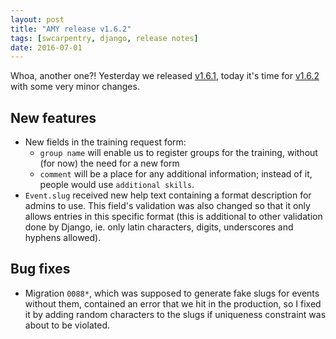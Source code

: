 ```yaml
---
layout: post
title: "AMY release v1.6.2"
tags: [swcarpentry, django, release notes]
date: 2016-07-01
---
```


Whoa, another one?! Yesterday we released [v1.6.1][], today it's time for
[v1.6.2][] with some very minor changes.

## New features

* New fields in the training request form:
    * `group name` will enable us to register groups for the training, without
      (for now) the need for a new form
    * `comment` will be a place for any additional information; instead of it,
      people would use `additional skills`.
* `Event.slug` received new help text containing a format description for
  admins to use.  This field's validation was also changed so that it only
  allows entries in this specific format (this is additional to other
  validation done by Django, ie. only latin characters, digits, underscores and
  hyphens allowed).

## Bug fixes

* Migration `0088*`, which was supposed to generate fake slugs for events
  without them, contained an error that we hit in the production, so I fixed it
  by adding random characters to the slugs if uniqueness constraint was about
  to be violated.

  [v1.6.1]: https://github.com/swcarpentry/amy/milestones/v1.6.1
  [v1.6.2]: https://github.com/swcarpentry/amy/milestones/v1.6.2
